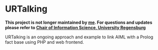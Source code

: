 # URTalking

**This project is not longer maintained by [me](https://github.com/alexanderbazo). For questions and updates please refer to [Chair of Information Science, University Regensburg](http://www.uni-regensburg.de/sprache-literatur-kultur/informationswissenschaft/)**

URTalking is an ongoing approach and example to link AIML with a Prolog fact base using PHP and web frontend.


